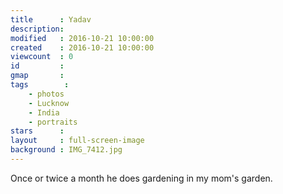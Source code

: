 ```yaml
---
title      : Yadav
description: 
modified   : 2016-10-21 10:00:00
created    : 2016-10-21 10:00:00
viewcount  : 0
id         : 
gmap       : 
tags        :
    - photos
    - Lucknow
    - India
    - portraits
stars      : 
layout     : full-screen-image
background : IMG_7412.jpg
---
```


Once or twice a month he does gardening in my mom's garden.
